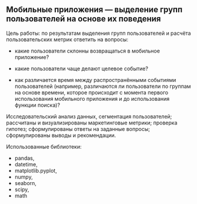 ## Мобильные приложения — выделение групп пользователей на основе их поведения

Цель работы: по результатам выделения групп пользователей и расчёта пользовательских метрик ответить на вопросы:

* какие пользователи склонны возвращаться в мобильное приложение?

* какие пользователи чаще делают целевое событие?

* как различается время между распространёнными событиями пользователей (например, различаются ли пользователи по группам на основе времени, которое происходит с момента первого использования мобильного приложения и до использования функции поиска)?

Исследовательский анализ данных, сегментация пользователей; рассчитаны и визуализированы маркетинговые метрики; проверка гипотез; сформулированы ответы на заданные вопросы; сформулированы выводы и рекомендации.

Использованные библиотеки:
* pandas,
* datetime,
* matplotlib.pyplot,
* numpy,
* seaborn,
* scipy,
* math 
